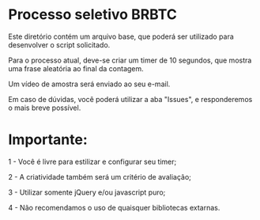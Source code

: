 # Processo seletivo BRBTC

Este diretório contém um arquivo base, que poderá ser utilizado para desenvolver o script solicitado.

Para o processo atual, deve-se criar um timer de 10 segundos, que mostra uma frase aleatória ao final da contagem.

Um vídeo de amostra será enviado ao seu e-mail.

Em caso de dúvidas, você poderá utilizar a aba "Issues", e responderemos o mais breve possível.

# Importante:
1 - Você é livre para estilizar e configurar seu timer;

2 - A criatividade também será um critério de avaliação;

3 - Utilizar somente jQuery e/ou javascript puro;

4 - Não recomendamos o uso de quaisquer bibliotecas extarnas.
